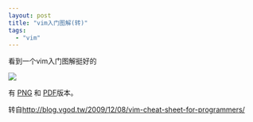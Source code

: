 ```yaml
---
layout: post
title: "vim入门图解(转)"
tags:
  - "vim"
---
```



看到一个vim入门图解挺好的

<img src="http://blog.vgod.tw/wp-content/uploads/2009/12/vim-cheat-sheet-full-thumb.png" />

有 [PNG](http://blog.vgod.tw/go.php?http://people.csail.mit.edu/vgod/vim/vim-cheat-sheet-en.png) 和 [PDF](http://blog.vgod.tw/go.php?http://blog.vgod.tw/wp-content/uploads/2009/12/vgod-vim-cheat-sheet-full.pdf)版本。

转自<http://blog.vgod.tw/2009/12/08/vim-cheat-sheet-for-programmers/>

